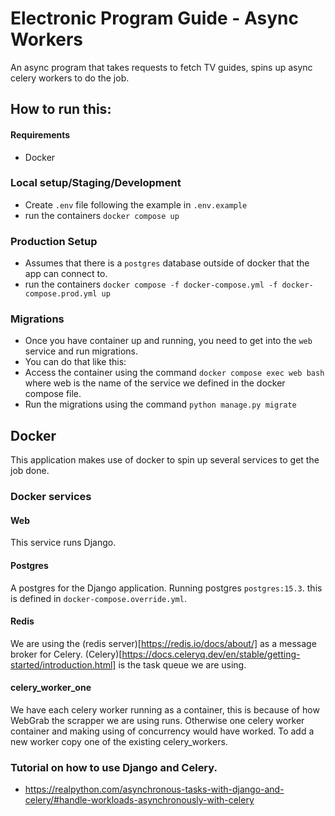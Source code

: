 # Electronic Program Guide - Async Workers
An async program that takes requests to fetch TV guides, spins up async celery workers to do the job.


## How to run this:
#### Requirements
- Docker


### Local setup/Staging/Development
- Create `.env` file following the example in `.env.example`
- run the containers `docker compose up`

### Production Setup
- Assumes that there is a `postgres` database outside of docker that the app can connect to.
-  run the containers `docker compose -f docker-compose.yml -f docker-compose.prod.yml up`

### Migrations
- Once you have container up and running, you need to get into the `web` service and run migrations.
- You can do that like this:
- Access the container using the command `docker compose exec web bash` where web is the name of the service we defined in the docker compose file.
- Run the migrations using the command `python manage.py migrate`

## Docker
This application makes use of docker to spin up several services to get the job done.
### Docker services
#### Web
This service runs Django. 

#### Postgres
A postgres for the Django application. Running postgres `postgres:15.3`.
this is defined in `docker-compose.override.yml`.

#### Redis
We are using the (redis server)[https://redis.io/docs/about/] as a message broker for Celery. (Celery)[https://docs.celeryq.dev/en/stable/getting-started/introduction.html] is the task queue we are using.

#### celery_worker_one
We have each celery worker running as a container, this is because of how WebGrab the scrapper we are using runs. Otherwise one celery worker container and making using of concurrency would have worked. To add a new worker copy one of the existing celery_workers. 

### Tutorial on how to use Django and Celery.
- https://realpython.com/asynchronous-tasks-with-django-and-celery/#handle-workloads-asynchronously-with-celery

